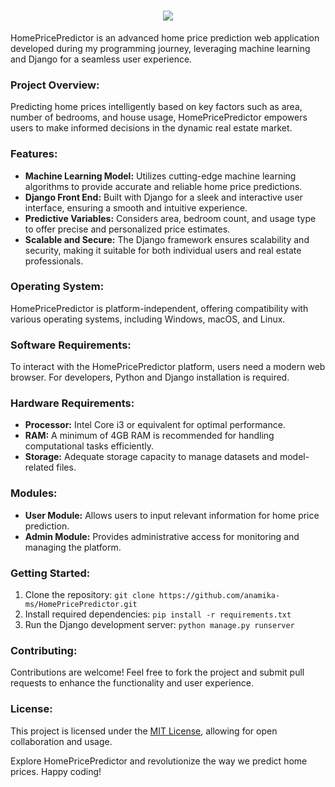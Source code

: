 <h1 align="center">
  <a href="https://github.com/DenverCoder1/readme-typing-svg">
<img src="https://readme-typing-svg.demolab.com/?lines=PRICEVUE%20;PRICE PREDICTOR%20;PRICE FORECASTING%20;&font=Inconsolata Bold&center=true&width=440&height=45&color=3498db&vCenter=true&pause=1000&size=42" /></a></h1>
HomePricePredictor is an advanced home price prediction web application developed during my programming journey, leveraging machine learning and Django for a seamless user experience.

### Project Overview:
Predicting home prices intelligently based on key factors such as area, number of bedrooms, and house usage, HomePricePredictor empowers users to make informed decisions in the dynamic real estate market.

### Features:
- **Machine Learning Model:** Utilizes cutting-edge machine learning algorithms to provide accurate and reliable home price predictions.
- **Django Front End:** Built with Django for a sleek and interactive user interface, ensuring a smooth and intuitive experience.
- **Predictive Variables:** Considers area, bedroom count, and usage type to offer precise and personalized price estimates.
- **Scalable and Secure:** The Django framework ensures scalability and security, making it suitable for both individual users and real estate professionals.

### Operating System:
HomePricePredictor is platform-independent, offering compatibility with various operating systems, including Windows, macOS, and Linux.

### Software Requirements:
To interact with the HomePricePredictor platform, users need a modern web browser. For developers, Python and Django installation is required.

### Hardware Requirements:
- **Processor:** Intel Core i3 or equivalent for optimal performance.
- **RAM:** A minimum of 4GB RAM is recommended for handling computational tasks efficiently.
- **Storage:** Adequate storage capacity to manage datasets and model-related files.

### Modules:
- **User Module:** Allows users to input relevant information for home price prediction.
- **Admin Module:** Provides administrative access for monitoring and managing the platform.

### Getting Started:
1. Clone the repository: `git clone https://github.com/anamika-ms/HomePricePredictor.git`
2. Install required dependencies: `pip install -r requirements.txt`
3. Run the Django development server: `python manage.py runserver`

### Contributing:
Contributions are welcome! Feel free to fork the project and submit pull requests to enhance the functionality and user experience.

### License:
This project is licensed under the [MIT License](LICENSE), allowing for open collaboration and usage.

Explore HomePricePredictor and revolutionize the way we predict home prices. Happy coding!
</h3>


